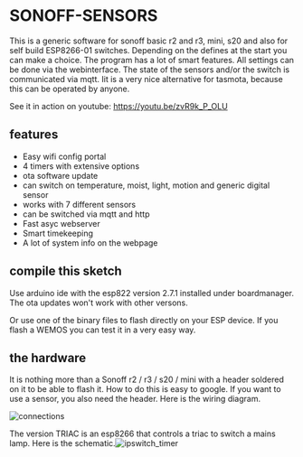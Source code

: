 # SONOFF-SENSORS

This is a generic software for sonoff basic r2 and r3, mini, s20 and also for self build ESP8266-01 switches. Depending on the defines at the start you can make a choice.
The program has a lot of smart features. All settings can be done via the webinterface. The state of the sensors and/or the switch is communicated via mqtt. Iit is a very nice alternative for tasmota, because this can be operated by anyone.

See it in action on youtube: https://youtu.be/zvR9k_P_OLU

## features
- Easy wifi config portal
- 4 timers with extensive options
- ota software update
- can switch on temperature, moist, light, motion and generic digital sensor
- works with 7 different sensors
- can be switched via mqtt and http
- Fast asyc webserver
- Smart timekeeping
- A lot of system info on the webpage

## compile this sketch
Use arduino ide with the esp822 version 2.7.1 installed under boardmanager. The ota updates won't work with other versons.

Or use one of the binary files to flash directly on your ESP device. If you flash a WEMOS you can test it in a very easy way.

## the hardware
It is nothing more than a Sonoff r2 / r3 / s20 / mini with a header soldered on it to be able to flash it. How to do this is easy to google.
If you want to use a sensor, you also need the header. Here is the wiring diagram.

![connections](https://user-images.githubusercontent.com/12282915/139238631-da64f4d7-3c4c-4940-8107-e4137dd748a7.jpg)

The version TRIAC is an esp8266 that controls a triac to switch a mains lamp.  Here is the schematic.![ipswitch_timer](https://user-images.githubusercontent.com/12282915/140542416-c3e9c617-79ae-4633-90b7-2a6650e32e30.png)




